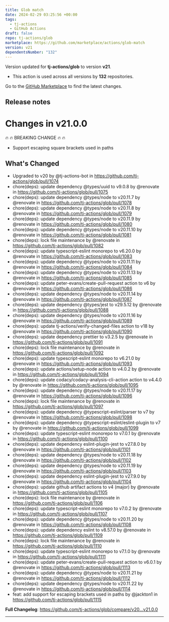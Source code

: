 ```yaml
---
title: Glob match
date: 2024-02-29 03:25:56 +00:00
tags:
  - tj-actions
  - GitHub Actions
draft: false
repo: tj-actions/glob
marketplace: https://github.com/marketplace/actions/glob-match
version: v21
dependentsNumber: "132"
---
```



Version updated for **tj-actions/glob** to version **v21**.
- This action is used across all versions by **132** repositories.

Go to the [GitHub Marketplace](https://github.com/marketplace/actions/glob-match) to find the latest changes.

## Release notes

# Changes in v21.0.0
🔥 🔥 BREAKING CHANGE 🔥 🔥 
* Support escaping square brackets used in paths

## What's Changed
* Upgraded to v20 by @tj-actions-bot in https://github.com/tj-actions/glob/pull/1074
* chore(deps): update dependency @types/uuid to v9.0.8 by @renovate in https://github.com/tj-actions/glob/pull/1075
* chore(deps): update dependency @types/node to v20.11.7 by @renovate in https://github.com/tj-actions/glob/pull/1078
* chore(deps): update dependency @types/node to v20.11.8 by @renovate in https://github.com/tj-actions/glob/pull/1079
* chore(deps): update dependency @types/node to v20.11.9 by @renovate in https://github.com/tj-actions/glob/pull/1080
* chore(deps): update dependency @types/node to v20.11.10 by @renovate in https://github.com/tj-actions/glob/pull/1081
* chore(deps): lock file maintenance by @renovate in https://github.com/tj-actions/glob/pull/1082
* chore(deps): update typescript-eslint monorepo to v6.20.0 by @renovate in https://github.com/tj-actions/glob/pull/1083
* chore(deps): update dependency @types/node to v20.11.11 by @renovate in https://github.com/tj-actions/glob/pull/1084
* chore(deps): update dependency @types/node to v20.11.13 by @renovate in https://github.com/tj-actions/glob/pull/1085
* chore(deps): update peter-evans/create-pull-request action to v6 by @renovate in https://github.com/tj-actions/glob/pull/1086
* chore(deps): update dependency @types/node to v20.11.14 by @renovate in https://github.com/tj-actions/glob/pull/1087
* chore(deps): update dependency @types/jest to v29.5.12 by @renovate in https://github.com/tj-actions/glob/pull/1088
* chore(deps): update dependency @types/node to v20.11.16 by @renovate in https://github.com/tj-actions/glob/pull/1089
* chore(deps): update tj-actions/verify-changed-files action to v18 by @renovate in https://github.com/tj-actions/glob/pull/1090
* chore(deps): update dependency prettier to v3.2.5 by @renovate in https://github.com/tj-actions/glob/pull/1091
* chore(deps): lock file maintenance by @renovate in https://github.com/tj-actions/glob/pull/1092
* chore(deps): update typescript-eslint monorepo to v6.21.0 by @renovate in https://github.com/tj-actions/glob/pull/1093
* chore(deps): update actions/setup-node action to v4.0.2 by @renovate in https://github.com/tj-actions/glob/pull/1094
* chore(deps): update codacy/codacy-analysis-cli-action action to v4.4.0 by @renovate in https://github.com/tj-actions/glob/pull/1095
* chore(deps): update dependency @types/node to v20.11.17 by @renovate in https://github.com/tj-actions/glob/pull/1096
* chore(deps): lock file maintenance by @renovate in https://github.com/tj-actions/glob/pull/1097
* chore(deps): update dependency @typescript-eslint/parser to v7 by @renovate in https://github.com/tj-actions/glob/pull/1098
* chore(deps): update dependency @typescript-eslint/eslint-plugin to v7 by @renovate in https://github.com/tj-actions/glob/pull/1099
* chore(deps): update typescript-eslint monorepo to v7.0.1 by @renovate in https://github.com/tj-actions/glob/pull/1100
* chore(deps): update dependency eslint-plugin-jest to v27.8.0 by @renovate in https://github.com/tj-actions/glob/pull/1101
* chore(deps): update dependency @types/node to v20.11.18 by @renovate in https://github.com/tj-actions/glob/pull/1102
* chore(deps): update dependency @types/node to v20.11.19 by @renovate in https://github.com/tj-actions/glob/pull/1103
* chore(deps): update dependency eslint-plugin-jest to v27.9.0 by @renovate in https://github.com/tj-actions/glob/pull/1104
* chore(deps): update github artifact actions to v4 (major) by @renovate in https://github.com/tj-actions/glob/pull/1105
* chore(deps): lock file maintenance by @renovate in https://github.com/tj-actions/glob/pull/1106
* chore(deps): update typescript-eslint monorepo to v7.0.2 by @renovate in https://github.com/tj-actions/glob/pull/1107
* chore(deps): update dependency @types/node to v20.11.20 by @renovate in https://github.com/tj-actions/glob/pull/1108
* chore(deps): update dependency eslint to v8.57.0 by @renovate in https://github.com/tj-actions/glob/pull/1109
* chore(deps): lock file maintenance by @renovate in https://github.com/tj-actions/glob/pull/1110
* chore(deps): update typescript-eslint monorepo to v7.1.0 by @renovate in https://github.com/tj-actions/glob/pull/1111
* chore(deps): update peter-evans/create-pull-request action to v6.0.1 by @renovate in https://github.com/tj-actions/glob/pull/1113
* chore(deps): update dependency @types/node to v20.11.21 by @renovate in https://github.com/tj-actions/glob/pull/1112
* chore(deps): update dependency @types/node to v20.11.22 by @renovate in https://github.com/tj-actions/glob/pull/1114
* feat: add support for escaping brackets used in paths by @jackton1 in https://github.com/tj-actions/glob/pull/1115


**Full Changelog**: https://github.com/tj-actions/glob/compare/v20...v21.0.0

---


